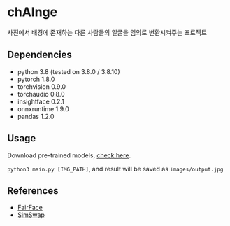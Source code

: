 # chAInge
사진에서 배경에 존재하는 다른 사람들의 얼굴을 임의로 변환시켜주는 프로젝트

## Dependencies
- python 3.8 (tested on 3.8.0 / 3.8.10)
- pytorch 1.8.0
- torchvision 0.9.0
- torchaudio 0.8.0
- insightface 0.2.1
- onnxruntime 1.9.0
- pandas 1.2.0

## Usage
Download pre-trained models, [check here](./weights).

```python3 main.py [IMG_PATH]```, and result will be saved as ```images/output.jpg```

## References
- [FairFace](https://github.com/dchen236/FairFace)
- [SimSwap](https://github.com/neuralchen/SimSwap)